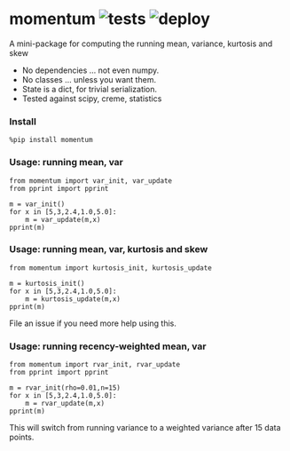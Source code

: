 # momentum ![tests](https://github.com/microprediction/momentum/workflows/tests/badge.svg) ![deploy](https://github.com/microprediction/momentum/workflows/deploy/badge.svg)
A mini-package for computing the running mean, variance, kurtosis and skew

- No dependencies ... not even numpy.
- No classes ... unless you want them.
- State is a dict, for trivial serialization. 
- Tested against scipy, creme, statistics

### Install 

    %pip install momentum

### Usage: running mean, var

    from momentum import var_init, var_update
    from pprint import pprint
    
    m = var_init()
    for x in [5,3,2.4,1.0,5.0]:
        m = var_update(m,x)
    pprint(m)
    
    

### Usage: running mean, var, kurtosis and skew 

    from momentum import kurtosis_init, kurtosis_update
    
    m = kurtosis_init()
    for x in [5,3,2.4,1.0,5.0]:
        m = kurtosis_update(m,x)
    pprint(m)
    
    
File an issue if you need more help using this. 
    
  
### Usage: running recency-weighted mean, var

    from momentum import rvar_init, rvar_update
    from pprint import pprint
    
    m = rvar_init(rho=0.01,n=15)
    for x in [5,3,2.4,1.0,5.0]:
        m = rvar_update(m,x)
    pprint(m)
    
This will switch from running variance to a weighted variance after 15 data points. 
    
